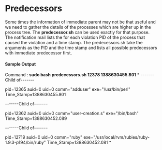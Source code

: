 Predecessors 
============

Some times the information of immediate parent may not be that useful and we
need to gather the details of the processes which are higher up in the process
tree. The **predecessor.sh** can be used exactly for that purpose. The 
notification mail lists the for each violation  PID of the process that caused
the violation and a time stamp. The predecessors.sh take the arguments as
the PID and the time stamp and lists all possible predecessors with immediate
predecessor first. 
#### Sample Output

Command : **sudo bash predecessors.sh 12378 1388630455.801**
*
-------Child of-------

pid=12365 auid=0 uid=0 comm="adduser" exe="/usr/bin/perl" Time_Stamp=1388630455.801

-------Child of-------

pid=12362 auid=0 uid=0 comm="user-creation.s" exe="/bin/bash" Time_Stamp=1388630452.089

-------Child of-------

pid=12719 auid=0 uid=0 comm="ruby" exe="/usr/local/rvm/rubies/ruby-1.9.3-p194/bin/ruby" Time_Stamp=1388630452.081
*
